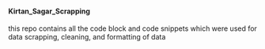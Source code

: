 #### Kirtan_Sagar_Scrapping

this repo contains all the code block and code snippets which were used for data scrapping, cleaning, and formatting of data
